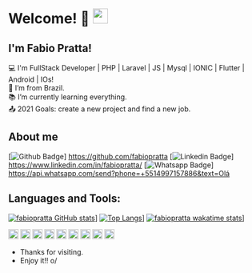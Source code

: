 # Welcome!  👋 <img src=https://github.com/TheDudeThatCode/TheDudeThatCode/blob/master/Assets/Earth.gif width="30">
 
## I'm Fabio Pratta!
 
:computer: I'm FullStack Developer | PHP | Laravel | JS | Mysql | IONIC | Flutter | Android | IOs! <br/>
:house_with_garden: I’m from Brazil.<br/>
:books: I’m currently learning everything.<br/>
:outbox_tray: 2021 Goals: create a new project and find a new job.<br/>
 
## About me
[![Github Badge](https://img.shields.io/badge/-Github-000?style=flat-square&logo=Github&logoColor=white&link=https://github.com/fabiopratta)] https://github.com/fabiopratta
[![Linkedin Badge](https://img.shields.io/badge/-LinkedIn-blue?style=flat-square&logo=Linkedin&logoColor=white&link=https://www.linkedin.com/in/fabiopratta/)] https://www.linkedin.com/in/fabiopratta/
[![Whatsapp Badge](https://img.shields.io/badge/WhatsApp-25D366?style=for-the-badge&logo=whatsapp&logoColor=white&link=https://api.whatsapp.com/send?phone=+5514997157886&text=)] https://api.whatsapp.com/send?phone=+5514997157886&text=Olá

## Languages and Tools:
[![fabiopratta GitHub stats](https://github-readme-stats.vercel.app/api?username=fabiopratta)](https://github.com/fabiopratta/github-readme-stats)]
[![Top Langs](https://github-readme-stats.vercel.app/api/top-langs/?username=fabiopratta&layout=compact)](https://github.com/fabiopratta/github-readme-stats)]
[![fabiopratta wakatime stats](https://github-readme-stats.vercel.app/api/wakatime?username=fabiopratta&layout=compact)](https://wakatime.com/@fabiopratta)]

<code><img height="20" src="https://img.shields.io/badge/Java-ED8B00?style=for-the-badge&logo=java&logoColor=white"></code>
<code><img height="20" src="https://img.shields.io/badge/Spring-6DB33F?style=for-the-badge&logo=spring&logoColor=white"></code>
<code><img height="20" src="https://img.shields.io/badge/MySQL-00000F?style=for-the-badge&logo=mysql&logoColor=white"></code>
<code><img height="20" src="https://img.shields.io/badge/Postman-FF6C37?style=for-the-badge&logo=Postman&logoColor=white"></code>
<code><img height="20" src="https://img.shields.io/badge/Git-F05032?style=for-the-badge&logo=git&logoColor=white"></code>
<code><img height="20" src="https://img.shields.io/badge/JavaScript-323330?style=for-the-badge&logo=javascript&logoColor=F7DF1E"></code>
<code><img height="20" src="https://img.shields.io/badge/HTML-239120?style=for-the-badge&logo=html5&logoColor=white"></code>
<code><img height="20" src="https://img.shields.io/badge/CSS-239120?&style=for-the-badge&logo=css3&logoColor=white"></code>
<code><img height="20" src="https://img.shields.io/badge/TypeScript-007ACC?style=for-the-badge&logo=typescript&logoColor=white"></code>

- Thanks for visiting.
- Enjoy it!! o/
<!--
**fabiopratta/fabiopratta** is a ✨ _special_ ✨ repository because its `README.md` (this file) appears on your GitHub profile.

Here are some ideas to get you started:

- 🔭 I’m currently working on ...
- 🌱 I’m currently learning ...
- 👯 I’m looking to collaborate on ...
- 🤔 I’m looking for help with ...
- 💬 Ask me about ...
- 📫 How to reach me: ...
- 😄 Pronouns: ...
- ⚡ Fun fact: ...
-->
